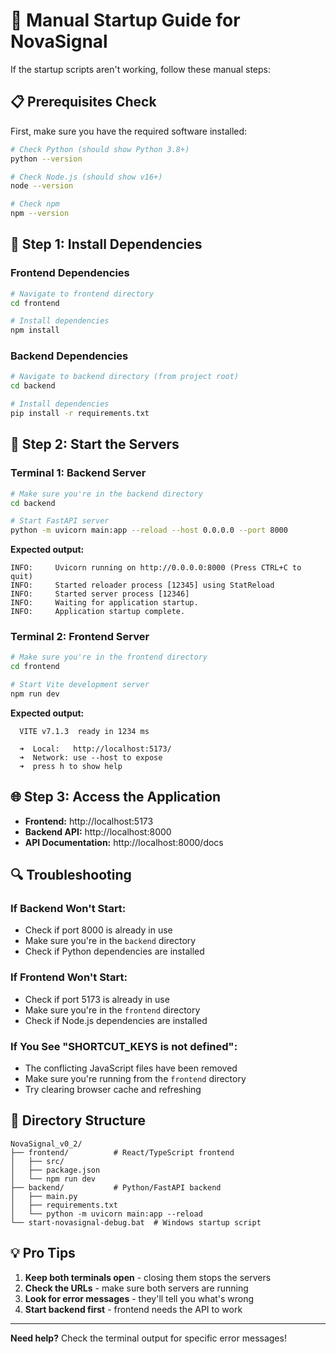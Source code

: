 # 🚀 Manual Startup Guide for NovaSignal

If the startup scripts aren't working, follow these manual steps:

## 📋 Prerequisites Check

First, make sure you have the required software installed:

```bash
# Check Python (should show Python 3.8+)
python --version

# Check Node.js (should show v16+)
node --version

# Check npm
npm --version
```

## 🔧 Step 1: Install Dependencies

### Frontend Dependencies
```bash
# Navigate to frontend directory
cd frontend

# Install dependencies
npm install
```

### Backend Dependencies
```bash
# Navigate to backend directory (from project root)
cd backend

# Install dependencies
pip install -r requirements.txt
```

## 🚀 Step 2: Start the Servers

### Terminal 1: Backend Server
```bash
# Make sure you're in the backend directory
cd backend

# Start FastAPI server
python -m uvicorn main:app --reload --host 0.0.0.0 --port 8000
```

**Expected output:**
```
INFO:     Uvicorn running on http://0.0.0.0:8000 (Press CTRL+C to quit)
INFO:     Started reloader process [12345] using StatReload
INFO:     Started server process [12346]
INFO:     Waiting for application startup.
INFO:     Application startup complete.
```

### Terminal 2: Frontend Server
```bash
# Make sure you're in the frontend directory
cd frontend

# Start Vite development server
npm run dev
```

**Expected output:**
```
  VITE v7.1.3  ready in 1234 ms

  ➜  Local:   http://localhost:5173/
  ➜  Network: use --host to expose
  ➜  press h to show help
```

## 🌐 Step 3: Access the Application

- **Frontend:** http://localhost:5173
- **Backend API:** http://localhost:8000
- **API Documentation:** http://localhost:8000/docs

## 🔍 Troubleshooting

### If Backend Won't Start:
- Check if port 8000 is already in use
- Make sure you're in the `backend` directory
- Check if Python dependencies are installed

### If Frontend Won't Start:
- Check if port 5173 is already in use
- Make sure you're in the `frontend` directory
- Check if Node.js dependencies are installed

### If You See "SHORTCUT_KEYS is not defined":
- The conflicting JavaScript files have been removed
- Make sure you're running from the `frontend` directory
- Try clearing browser cache and refreshing

## 📁 Directory Structure
```
NovaSignal_v0_2/
├── frontend/          # React/TypeScript frontend
│   ├── src/
│   ├── package.json
│   └── npm run dev
├── backend/           # Python/FastAPI backend
│   ├── main.py
│   ├── requirements.txt
│   └── python -m uvicorn main:app --reload
└── start-novasignal-debug.bat  # Windows startup script
```

## 💡 Pro Tips

1. **Keep both terminals open** - closing them stops the servers
2. **Check the URLs** - make sure both servers are running
3. **Look for error messages** - they'll tell you what's wrong
4. **Start backend first** - frontend needs the API to work

---

**Need help?** Check the terminal output for specific error messages!
